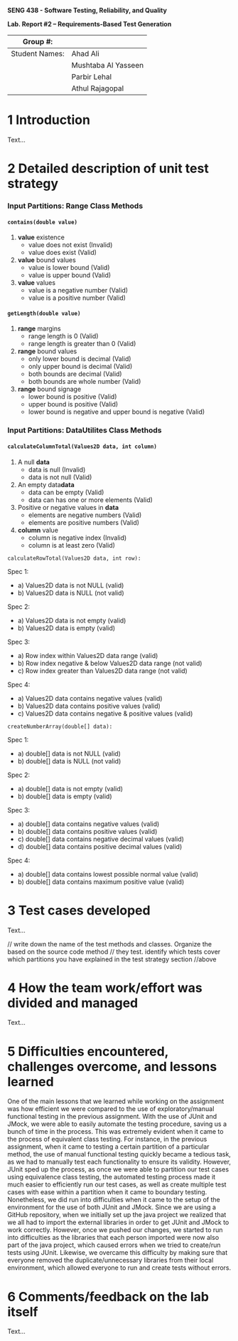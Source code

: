 **SENG 438 - Software Testing, Reliability, and Quality**

**Lab. Report \#2 – Requirements-Based Test Generation**

| Group \#:      |     |
| -------------- | --- |
| Student Names: |  Ahad Ali   |
|                |  Mushtaba Al Yasseen   |
|                |  Parbir Lehal   |
|                |  Athul Rajagopal   |

# 1 Introduction

Text…


# 2 Detailed description of unit test strategy

### Input Partitions: Range Class Methods

#### `contains(double value)` ####
1.	**value** existence
	-	value does not exist (Invalid)
	-	value does exist (Valid)
2. 	**value** bound values
	- 	value is lower bound (Valid)
	- 	value is upper bound (Valid)
3. 	**value** values
	-	value is a negative number (Valid)
	-	value is a positive number (Valid)

#### `getLength(double value)` ####
1.	**range** margins
	-	range length is 0 (Valid)
	-	range length is greater than 0 (Valid)
2. 	**range** bound values
	- 	only lower bound is decimal (Valid)
	- 	only upper bound is decimal (Valid)
	- 	both bounds are decimal (Valid)
	- 	both bounds are whole number (Valid)
3. 	**range** bound signage
	- 	lower bound is positive (Valid)
	- 	upper bound is positive (Valid)
	- 	lower bound is negative and upper bound is negative (Valid)


### Input Partitions: DataUtilites Class Methods

#### `calculateColumnTotal(Values2D data, int column)` ####
1.	A null **data** 
	-	data is null (Invalid)
	-	data is not null (Valid)
2. 	An empty data**data**
	-	data can be empty (Valid)
	-	data can has one or more elements (Valid)
3. 	Positive or negative values in **data**
	- 	elements are negative numbers (Valid)
	- 	elements are positive numbers (Valid)
4. 	**column** value 
	-	column is negative index (Invalid)
	-	column is at least zero (Valid)


```
calculateRowTotal(Values2D data, int row):
```

Spec 1:
* a) Values2D data is not NULL (valid)
* b) Values2D data is NULL (not valid)

Spec 2:
* a) Values2D data is not empty (valid)
* b) Values2D data is empty (valid)

Spec 3:
* a) Row index within Values2D data range (valid)
* b) Row index negative & below Values2D data range (not valid)
* c) Row index greater than Values2D data range (not valid)

Spec 4:
* a) Values2D data contains negative values (valid)
* b) Values2D data contains positive values (valid)
* c) Values2D data contains negative & positive values (valid)

```
createNumberArray(double[] data):
```
Spec 1:
* a) double[] data is not NULL (valid)
* b) double[] data is NULL (not valid)

Spec 2:
* a) double[] data is not empty (valid)
* b) double[] data is empty (valid)

Spec 3:
* a) double[] data contains negative values (valid)
* b) double[] data contains positive values (valid)
* c) double[] data contains negative decimal values (valid)
* d) double[] data contains positive decimal values (valid)

Spec 4:
* a) double[] data contains lowest possible normal value (valid)
* b) double[] data contains maximum positive value (valid)

# 3 Test cases developed

Text…

// write down the name of the test methods and classes. Organize the based on
the source code method // they test. identify which tests cover which partitions
you have explained in the test strategy section //above

# 4 How the team work/effort was divided and managed

Text…

# 5 Difficulties encountered, challenges overcome, and lessons learned

One of the main lessons that we learned while working on the assignment was how efficient we were compared to the use of exploratory/manual functional testing in the previous assignment. With the use of JUnit and JMock, we were able to easily automate the testing procedure, saving us a bunch of time in the process. This was extremely evident when it came to the process of equivalent class testing. For instance, in the previous assignment, when it came to testing a certain partition of a particular method, the use of manual functional testing quickly became a tedious task, as we had to manually test each functionality to ensure its validity. However, JUnit sped up the process, as once we were able to partition our test cases using equivalence class testing, the automated testing process made it much easier to efficiently run our test cases, as well as create multiple test cases with ease within a partition when it came to boundary testing. Nonetheless, we did run into difficulties when it came to the setup of the environment for the use of both JUnit and JMock. Since we are using a GitHub repository, when we initially set up the java project we realized that we all had to import the external libraries in order to get JUnit and JMock to work correctly. However, once we pushed our changes, we started to run into difficulties as the libraries that each person imported were now also part of the java project, which caused errors when we tried to create/run tests using JUnit. Likewise, we overcame this difficulty by making sure that everyone removed the duplicate/unnecessary libraries from their local environment, which allowed everyone to run and create tests without errors.

# 6 Comments/feedback on the lab itself

Text…
